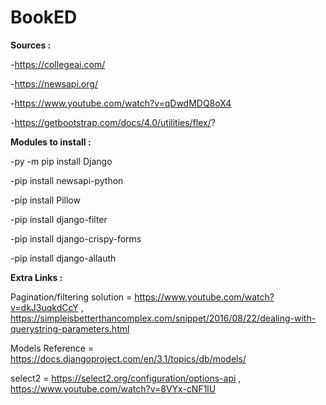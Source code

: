 # BookED

**Sources :**

-https://collegeai.com/

-https://newsapi.org/

-https://www.youtube.com/watch?v=qDwdMDQ8oX4

-https://getbootstrap.com/docs/4.0/utilities/flex/?

**Modules to install :**

-py -m pip install Django

-pip install newsapi-python

-pip install Pillow

-pip install django-filter

-pip install django-crispy-forms

-pip install django-allauth

**Extra Links :**

Pagination/filtering solution = https://www.youtube.com/watch?v=dkJ3uqkdCcY , https://simpleisbetterthancomplex.com/snippet/2016/08/22/dealing-with-querystring-parameters.html

Models Reference = https://docs.djangoproject.com/en/3.1/topics/db/models/

select2 =   https://select2.org/configuration/options-api , https://www.youtube.com/watch?v=8VYx-cNF1lU
